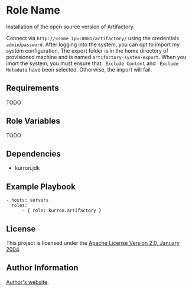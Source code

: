 Role Name
=========

Installation of the open source version of Artifactory.

Connect via `http://<some ip>:8081/artifactory/` using the credentials `admin`/`password`.
After logging into the system, you can opt to import my system configuration.  The
export folder is in the home directory of provisioned machine and is named `artifactory-system-export`.
When you imort the system, you must ensure that ` Exclude Content` and ` Exclude Metadata` have been selected.
Otherwise, the import will fail.

Requirements
------------

TODO

Role Variables
--------------

TODO

Dependencies
------------

* kurron.jdk

Example Playbook
----------------

```
- hosts: servers
  roles:
      - { role: kurron.artifactory }
```

License
-------

This project is licensed under the [Apache License Version 2.0, January 2004](http://www.apache.org/licenses/).

Author Information
------------------

[Author's website](http://jvmguy.com/).
